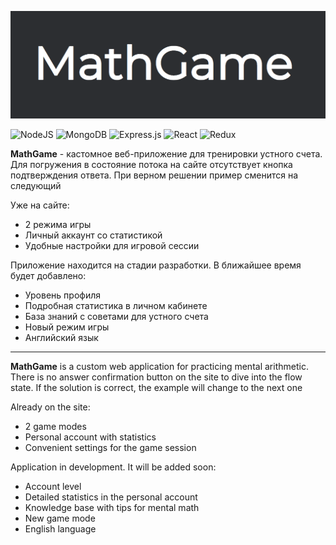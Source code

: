 [![img_1.png](public/assets/Logo.png)](https://math-game-sepia.vercel.app/)

![NodeJS](https://img.shields.io/badge/node.js-6DA55F?style=for-the-badge&logo=node.js&logoColor=white)
![MongoDB](https://img.shields.io/badge/MongoDB-%234ea94b.svg?style=for-the-badge&logo=mongodb&logoColor=white)
![Express.js](https://img.shields.io/badge/express.js-%23404d59.svg?style=for-the-badge&logo=express&logoColor=%2361DAFB)
![React](https://img.shields.io/badge/react-%2320232a.svg?style=for-the-badge&logo=react&logoColor=%2361DAFB)
![Redux](https://img.shields.io/badge/redux-%23593d88.svg?style=for-the-badge&logo=redux&logoColor=white)

**MathGame** - кастомное веб-приложение для тренировки устного счета. Для погружения в состояние потока на сайте отсутствует кнопка подтверждения ответа. При верном решении пример сменится на следующий

Уже на сайте:

- 2 режима игры
- Личный аккаунт со статистикой
- Удобные настройки для игровой сессии

Приложение находится на стадии разработки. В ближайшее время будет добавлено:

- Уровень профиля
- Подробная статистика в личном кабинете
- База знаний с советами для устного счета
- Новый режим игры
- Английский язык

---

**MathGame** is a custom web application for practicing mental arithmetic. There is no answer confirmation button on the site to dive into the flow state. If the solution is correct, the example will change to the next one

Already on the site:

- 2 game modes
- Personal account with statistics
- Convenient settings for the game session

Application in development. It will be added soon:

- Account level
- Detailed statistics in the personal account
- Knowledge base with tips for mental math
- New game mode
- English language

